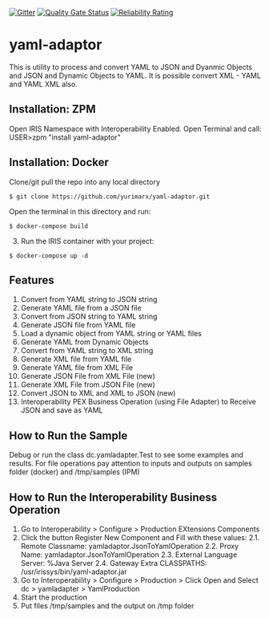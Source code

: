  [![Gitter](https://img.shields.io/badge/Available%20on-Intersystems%20Open%20Exchange-00b2a9.svg)](https://openexchange.intersystems.com/package/yaml-adaptor)
 [![Quality Gate Status](https://community.objectscriptquality.com/api/project_badges/measure?project=intersystems_iris_community%2Fyaml-adaptor&metric=alert_status)](https://community.objectscriptquality.com/dashboard?id=intersystems_iris_community%2Fyaml-adaptor)
 [![Reliability Rating](https://community.objectscriptquality.com/api/project_badges/measure?project=intersystems_iris_community%2Fyaml-adaptor&metric=reliability_rating)](https://community.objectscriptquality.com/dashboard?id=intersystems_iris_community%2Fyaml-adaptor)
# yaml-adaptor
This is utility to process and convert YAML to JSON and Dyanmic Objects and JSON and Dynamic Objects to YAML. It is possible convert XML - YAML and YAML XML also.

## Installation: ZPM

Open IRIS Namespace with Interoperability Enabled.
Open Terminal and call:
USER>zpm "install yaml-adaptor"

## Installation: Docker
Clone/git pull the repo into any local directory

```
$ git clone https://github.com/yurimarx/yaml-adaptor.git
```

Open the terminal in this directory and run:

```
$ docker-compose build
```

3. Run the IRIS container with your project:

```
$ docker-compose up -d
```

## Features

1. Convert from YAML string to JSON string
2. Generate YAML file from a JSON file
3. Convert from JSON string to YAML string
4. Generate JSON file from YAML file
5. Load a dynamic object from YAML string or YAML files
6. Generate YAML from Dynamic Objects
7. Convert from YAML string to XML string
8. Generate XML file from YAML file
9. Generate YAML file from XML File
10. Generate JSON File from XML File (new)
11. Generate XML File from JSON File (new)
12. Convert JSON to XML and XML to JSON (new)
13. Interoperability PEX Business Operation (using File Adapter) to Receive JSON and save as YAML

## How to Run the Sample

Debug or run the class dc.yamladapter.Test to see some examples and results. For file operations pay attention to inputs and outputs on samples folder (docker) and /tmp/samples (IPM)

## How to Run the Interoperability Business Operation
1. Go to Interoperability > Configure > Production EXtensions Components
2. Click the button Register New Component and Fill with these values:
2.1. Remote Classname: yamladaptor.JsonToYamlOperation
2.2. Proxy Name: yamladaptor.JsonToYamlOperation
2.3. External Language Server: %Java Server
2.4. Gateway Extra CLASSPATHS: /usr/irissys/bin/yaml-adaptor.jar 
3. Go to Interoperability > Configure > Production > Click Open and Select dc > yamladapter > YamlProduction
4. Start the production
5. Put files /tmp/samples and the output on /tmp folder